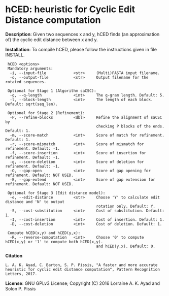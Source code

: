 hCED: heuristic for Cyclic Edit Distance computation
===

<b>Description</b>: Given two sequences x and y, hCED finds (an approximation of) the cyclic edit 
distance between x and y.

<b>Installation</b>: To compile hCED, please follow the instructions given in file INSTALL.
```
 hCED <options>
 Mandatory arguments:
  -i, --input-file            <str>     (Multi)FASTA input filename.
  -o, --output-file           <str>     Output filename for the rotated sequences.

 Optional for Stage 1 (Algorithm saCSC):
  -q, --q-length              <int>     The q-gram length. Default: 5.
  -l, --block-length          <int>     The length of each block. Default: sqrt(seq_len).

 Optional for Stage 2 (Refinement):
  -P, --refine-blocks         <dbl>     Refine the alignment of saCSC by
                                        checking P blocks of the ends. Default: 1.
  -m, --score-match           <int>     Score of match for refinement. Default: 1.
  -r, --score-mismatch        <int>     Score of mismatch for refinement. Default: -1.
  -f, --score-insertion       <int>     Score of insertion for refinement. Default: -1.
  -g, --score-deletion        <int>     Score of deletion for refinement. Default: -1.
  -O, --gap-open              <int>     Score of gap opening for refinement. Default: NOT USED.
  -E, --gap-extend            <int>     Score of gap extension for refinement. Default: NOT USED.

 Optional for Stage 3 (Edit distance model):
  -e, --edit-distance         <str>     Choose 'Y' to calculate edit distance and 'N' to output
                                        rotation only. Default: Y.
  -S, --cost-substitution     <int>     Cost of substitution. Default: 1.
  -I, --cost-insertion        <int>     Cost of insertion. Default: 1.
  -D, --cost-deletion         <int>     Cost of deletion. Default: 1.

 Compute hCED(x,y) and hCED(y,x):
  -R, --reverse-computation   <int>     Choose '0' to compute hCED(x,y) or '1' to compute both hCED(x,y). 
                                        and hCED(y,x). Default: 0. 
```
<b>Citation</b>
```
L. A. K. Ayad, C. Barton, S. P. Pissis, "A faster and more accurate heuristic for cyclic edit distance computation", Pattern Recognition Letters, 2017.
```

<b>License</b>: GNU GPLv3 License; Copyright (C) 2016 Lorraine A. K. Ayad and Solon P. Pissis

